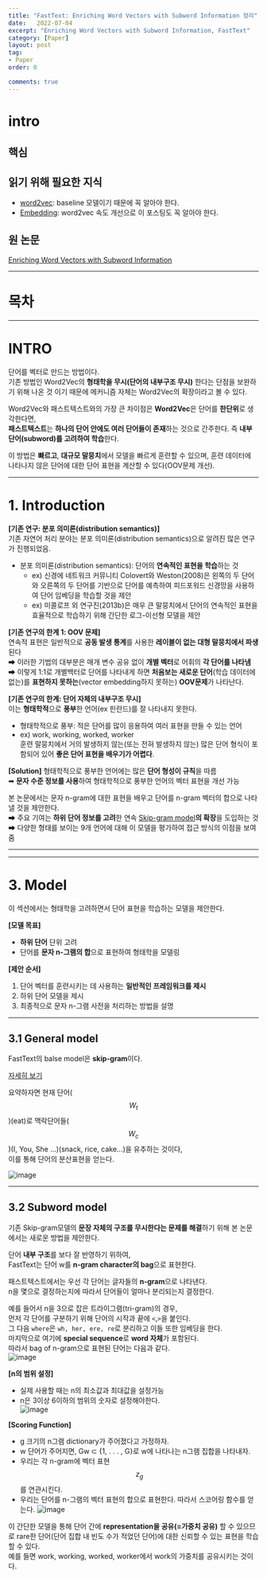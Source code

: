 ```yaml
---
title: "FastText: Enriching Word Vectors with Subword Information 정리"
date:   2022-07-04
excerpt: "Enriching Word Vectors with Subword Information, FastText"
category: [Paper]
layout: post
tag:
- Paper
order: 0

comments: true
---
```


# intro
 
      

## 핵심  

## 읽기 위해 필요한 지식
* [word2vec](https://yerimoh.github.io/DL14/): baseline 모델이기 때문에 꼭 알아야 한다.        
* [Embedding](https://yerimoh.github.io/DL15/): word2vec 속도 개선으로 이 포스팅도 꼭 알아야 한다.      

## 원 논문
[Enriching Word Vectors with Subword Information](https://arxiv.org/pdf/1607.04606.pdf)


---

# 목차  


---


# INTRO
단어를 벡터로 만드는 방법이다.     
기존 방법인 Word2Vec의 **형태학을 무시(단어의 내부구조 무시)** 한다는 단점을 보완하기 위해 나온 것 이기 때문에 메커니즘 자체는 Word2Vec의 확장이라고 볼 수 있다.      

Word2Vec와 패스트텍스트와의 가장 큰 차이점은 **Word2Vec**은 단어를 **한단위**로 생각한다면,     
**패스트텍스트**는 **하나의 단어 안에도 여러 단어들이 존재**하는 것으로 간주한다. 즉 **내부 단어(subword)를 고려하여 학습**한다.

이 방법은 **빠르고**, **대규모 말뭉치**에서 모델을 빠르게 훈련할 수 있으며, 훈련 데이터에 나타나지 않은 단어에 대한 단어 표현을 계산할 수 있다(OOV문제 개선). 


----


# **1. Introduction** 

**[기존 연구: 분포 의미론(distribution semantics)]**    
기존 자연어 처리 분야는 분포 의미론(distribution semantics)으로 알려진 많은 연구가 진행되었음.       
* 분포 의미론(distribution semantics): 단어의 **연속적인 표현을 학습**하는 것      
   * ex) 신경에 네트워크 커뮤니티 Colovert와 Weston(2008)은 왼쪽의 두 단어와 오른쪽의 두 단어를 기반으로 단어를 예측하여 피드포워드 신경망을 사용하여 단어 임베딩을 학습할 것을 제안    
   * ex) 미콜로프 외 연구진(2013b)은 매우 큰 말뭉치에서 단어의 연속적인 표현을 효율적으로 학습하기 위해 간단한 로그-이선형 모델을 제안  


**[기존 연구의 한계 1: OOV 문제]**    
연속적 표현은 일반적으로 **공동 발생 통계**를 사용한 **레이블이 없는 대형 말뭉치에서 파생**된다    
➡ 이러한 기법의 대부분은 매개 변수 공유 없이 **개별 벡터**로 어휘의 **각 단어를 나타냄**      
➡ 이렇게 1:1로 개별백터로 단어를 나타내게 하면 **처음보는 새로운 단어**(학습 데이터에 없는)를 **표현하지 못하는**(vector embedding하지 못하는) **OOV문제**가 나타난다.      

 
   


**[기존 연구의 한계: 단어 자체의 내부구조 무시]**    
이는 **형태학적**으로 **풍부**한 언어(ex 핀란드)를 잘 나타내지 못한다.       
+ 형태학적으로 풍부: 적은 단어를 많이 응용하여 여러 표현을 만들 수 있는 언어         
+ ex) work, working, worked, worker      
훈련 말뭉치에서 거의 발생하지 않는(또는 전혀 발생하지 않는) 많은 단어 형식이 포함되어 있어 **좋은 단어 표현을 배우기가 어렵다**.          


**[Solution]**
형태학적으로 풍부한 언어에는  많은 **단어 형성이 규칙**을 따름     
➡ **문자 수준 정보를 사용**하여 형태학적으로 풍부한 언어의 벡터 표현을 개선 가능     

본 논문에서는 문자 n-gram에 대한 표현을 배우고 단어를 n-gram 벡터의 합으로 나타낼 것을 제안한다.      
➡ 주요 기여는 **하위 단어 정보를 고려**한 연속 [Skip-gram model](https://yerimoh.github.io/DL14/#skip-gram-%EB%AA%A8%EB%8D%B8)**의 확장**을 도입하는 것     
➡ 다양한 형태를 보이는 9개 언어에 대해 이 모델을 평가하여 접근 방식의 이점을 보여줌        



-----
-----



# **3. Model**
이 섹션에서는 형태학을 고려하면서 단어 표현을 학습하는 모델을 제안한다.      

**[모델 목표]**     
* **하위 단어** 단위 고려     
* 단어를 **문자 n-그램의 합**으로 표현하여 형태학을 모델링       


**[제안 순서]**
1. 단어 벡터를 훈련시키는 데 사용하는 **일반적인 프레임워크를 제시**        
2. 하위 단어 모델을 제시    
3. 최종적으로 문자 n-그램 사전을 처리하는 방법을 설명       


---



## 3.1  General model
FastText의 balse model은 **skip-gram**이다.      

[자세히 보기](https://yerimoh.github.io/DL14/#skip-gram-%EB%AA%A8%EB%8D%B8)

요약하자면 현재 단어($$W_t$$)(eat)로 맥락단어들($$W_c$$)(I, You, She ...)(snack, rice, cake...)을 유추하는 것이다,       
이를 통해 단어의 분산표현을 얻는다.     

![image](https://user-images.githubusercontent.com/76824611/177746087-c7df7756-7fa1-48be-900a-3b4f9e2ad155.png)

----


## 3.2 Subword model
기존 Skip-gram모델의 **문장 자체의 구조를 무시한다는 문제를 해결**하기 위해 본 논문에서는 새로운 방법을 제안한다.     

단어 **내부 구조**를 보다 잘 반영하기 위하여,      
FastText는 단어 w를 **n-gram character의 bag**으로 표현한다.        


패스트텍스트에서는 우선 각 단어는 글자들의 **n-gram**으로 나타낸다.    
n을 몇으로 결정하는지에 따라서 단어들이 얼마나 분리되는지 결정한다. 

예를 들어서 n을 3으로 잡은 트라이그램(tri-gram)의 경우,      
먼저 각 단어를 구분하기 위해 단어의 시작과 끝에 ```<```,```>```을 붙인다.      
그 다음 ```where```은 ```wh, her, ere, re```로 분리하고 이들 또한 임베딩을 한다.     
마지막으로 여기에 **special sequence**로 **word 자체**가 포함된다.       
따라서 bag of n-gram으로 표현된 단어는 다음과 같다.    
![image](https://user-images.githubusercontent.com/76824611/177518555-36e5f509-365c-4fea-a33d-c70dd5e7bdb4.png)


**[n의 범위 설정]**       
* 실제 사용할 때는 n의 최소값과 최대값을 설정가능       
* n은 3이상 6이하의 범위의 숫자로 설정해야한다.         
![image](https://user-images.githubusercontent.com/76824611/177522694-59f02607-4d3c-41db-80a9-0f2ff070f1c8.png)

   




**[Scoring Function]**     
* g 크기의 n그램 dictionary가 주어졌다고 가정하자.      
* w 단어가 주어지면, Gw ⊂ {1, . . . , G}로 w에 나타나는 n그램 집합을 나타내자.     
* 우리는 각 n-gram에 벡터 표현 $$z_g$$를 연관시킨다.     
* 우리는 단어를 n-그램의 벡터 표현의 합으로 표현한다. 따라서 스코어링 함수를 얻는다.
![image](https://user-images.githubusercontent.com/76824611/177741695-bfce9e2e-7126-43bb-9146-34df6e37c3c0.png)




이 간단한 모델을 통해 단어 간에 **representation을 공유(=가중치 공유)** 할 수 있으므로 rare한 단어(단어 집합 내 빈도 수가 적었던 단어)에 대한 신뢰할 수 있는 표현을 학습할 수 있다.    
예를 들면 work, working, worked, worker에서 work의 가중치를 공유시키는 것이다.     


